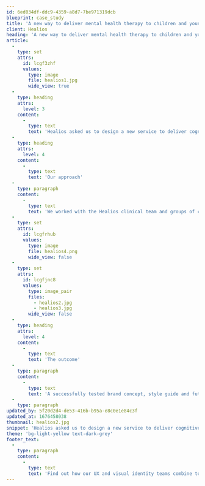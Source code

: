 ```yaml
---
id: 6ed034df-ddc9-4359-a8d7-7be971319dcb
blueprint: case_study
title: 'A new way to deliver mental health therapy to children and young people'
client: Healios
heading: 'A new way to deliver mental health therapy to children and young people'
article:
  -
    type: set
    attrs:
      id: lcgf3zhf
      values:
        type: image
        file: healios1.jpg
        wide_view: true
  -
    type: heading
    attrs:
      level: 3
    content:
      -
        type: text
        text: 'Healios asked us to design a new service to deliver cognitive behavioural therapy to children and young people aged 11-17yrs. It needed to be something they could relate to and importantly, look forward to using.'
  -
    type: heading
    attrs:
      level: 4
    content:
      -
        type: text
        text: 'Our approach'
  -
    type: paragraph
    content:
      -
        type: text
        text: 'We worked with the Healios clinical team and groups of children from ages 11-17 to design a new chatbot character, tone of voice and interface, as well as create the UX framework to ensure it fit seamlessly into their lives.'
  -
    type: set
    attrs:
      id: lcgfrhub
      values:
        type: image
        file: healios4.png
        wide_view: false
  -
    type: set
    attrs:
      id: lcgfjnc8
      values:
        type: image_pair
        files:
          - healios2.jpg
          - healios3.jpg
        wide_view: false
  -
    type: heading
    attrs:
      level: 4
    content:
      -
        type: text
        text: 'The outcome'
  -
    type: paragraph
    content:
      -
        type: text
        text: 'A successfully tested brand concept, style guide and future insights for a successful launch. Within 5 months, the pilot product was successfully launched to approx. 5,000 children and young people across Europe.'
  -
    type: paragraph
updated_by: 5f20d2d4-de53-416b-b95a-e8c0e1e84c3f
updated_at: 1676458038
thumbnail: healios2.jpg
snippet: 'Healios asked us to design a new service to deliver cognitive behavioural therapy to children and young people aged 11-17yrs'
theme: 'bg-light-yellow text-dark-grey'
footer_text:
  -
    type: paragraph
    content:
      -
        type: text
        text: 'Find out how our UX and visual identity teams combine to create compelling product experiences.'
---
```

